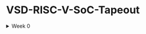 # VSD-RISC-V-SoC-Tapeout

<details>
  <summary>Week 0</summary>

  # Hardware Design Environment Setup

  A streamlined guide to install and configure essential open-source tools for hardware design using Ubuntu within a VirtualBox environment.

  ## System Requirements

  - **Minimum:** 6GB RAM, 50GB HDD, Ubuntu 20.04+, 4 vCPUs
  - **Recommended:** 10GB RAM, 100GB HDD, 8 vCPUs

  ## Tools and Installation

  ### 1. Yosys

  - [Official Documentation](https://yosyshq.readthedocs.io/en/latest/)
  - Install commands:
    ```
    sudo apt-get update
    git clone https://github.com/YosysHQ/yosys.git
    cd yosys
    sudo apt install make
    sudo apt-get install build-essential clang bison flex libreadline-dev gawk tcl-dev libffi-dev git graphviz xdot pkg-config python3 libboost-system-dev libboost-python-dev libboost-filesystem-dev zlib1g-dev
    make config-gcc
    make
    sudo make install
    ```
<img width="755" height="213" alt="yosys install" src="https://github.com/user-attachments/assets/e9a8ce0b-0c93-4d31-a0ab-b75c6f5474e0" />



  ### 2. Icarus Verilog (iverilog)

  - [Official Documentation](https://steveicarus.github.io/iverilog/)
  - Install command:
    ```
    sudo apt-get update
    sudo apt-get install iverilog
    ```

  ### 3. GTKWave

  - [Official Documentation](https://gtkwave.sourceforge.net/gtkwave.pdf)
  - Install command:
    ```
    sudo apt-get update
    sudo apt install gtkwave
    ```

  ### 4. OpenSTA

  - [Official Documentation](https://github.com/The-OpenROAD-Project/OpenSTA?tab=readme-ov-file)
  - Install required packages:
    ```
    sudo apt update
    sudo apt install -y build-essential cmake clang gcc tcl-dev libffi-dev git flex bison libeigen3-dev swig autoconf libtool libz-dev tcl-dev
    ```
  - Build CUDD:
    ```
    tar xvfz cudd-3.0.0.tar.gz
    cd cudd-3.0.0
    ./configure
    make
    ```
  - Clone and build OpenSTA:
    ```
    git clone https://github.com/parallaxsw/OpenSTA.git
    cd OpenSTA
    mkdir build
    cd build
    cmake -DCUDD_DIR=<CUDD_INSTALL_DIR> ..
    make
    ```

  ### 5. ngspice

  - [Official Documentation](https://ngspice.sourceforge.io/docs.html)
  - Download and unpack tarball, then build:
    ```
    tar -zxvf ngspice-45.2.tar.gz
    cd ngspice-37
    mkdir release
    cd release
    ../configure --with-x --with-readline=yes --disable-debug
    make
    sudo make install
    ```

  ### 6. Magic VLSI

  - [Official Documentation](http://opencircuitdesign.com/magic/)
  - Install dependencies and build:
    ```
    sudo apt-get install m4 tcsh csh libx11-dev tcl-dev tk-dev libcairo2-dev mesa-common-dev libglu1-mesa-dev libncurses-dev
    git clone https://github.com/RTimothyEdwards/magic
    cd magic
    ./configure
    make
    sudo make install
    ```

  ### 7. OpenLane

  - [Official Documentation](https://openlane.readthedocs.io/en/latest/#)
  - Install required packages and Docker:
    ```
    sudo apt-get update
    sudo apt-get upgrade
    sudo apt install -y build-essential python3 python3-venv python3-pip make git
    sudo apt-get remove docker docker-engine docker.io containerd runc
    sudo apt-get install ca-certificates curl gnupg lsb-release
    sudo mkdir -p /etc/apt/keyrings
    curl -fsSL https://download.docker.com/linux/ubuntu/gpg | sudo gpg --dearmor -o /etc/apt/keyrings/docker.gpg
    echo "deb [arch=$(dpkg --print-architecture) signed-by=/etc/apt/keyrings/docker.gpg] https://download.docker.com/linux/ubuntu $(lsb_release -cs) stable" | sudo tee /etc/apt/sources.list.d/docker.list > /dev/null
    sudo apt-get update
    sudo apt-get install docker-ce docker-ce-cli containerd.io docker-compose-plugin
    sudo docker run hello-world
    sudo groupadd docker
    sudo usermod -aG docker $USER
    sudo reboot # Reboot required
    ```
  - After reboot, verify Docker installation:
    ```
    docker run hello-world
    ```
  - Download and build OpenLane:
    ```
    git clone --depth 1 https://github.com/The-OpenROAD-Project/OpenLane.git
    cd OpenLane/
    make
    make test
    # Optional: view test outputs
    make mount
    ```

  ## License

  Refer to individual tool documentation for licensing details.

</details>

